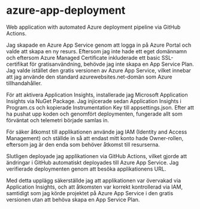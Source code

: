# azure-app-deployment
Web application with automated Azure deployment pipeline via GitHub Actions.

Jag skapade en Azure App Service genom att logga in på Azure Portal och valde att skapa en ny resurs. Eftersom jag inte hade ett eget domännamn och eftersom Azure Managed Certificate inkluderade ett basic SSL-certifikat för gratisanvändning, behövde jag inte skapa en App Service Plan. Jag valde istället den gratis versionen av Azure App Service, vilket innebar att jag använde den standard azurewebsites.net-domän som Azure tillhandahåller.

För att aktivera Application Insights, installerade jag Microsoft Application Insights via NuGet Package. Jag injicerade sedan Application Insights i Program.cs och kopierade Instrumentation Key till appsettings.json. Efter att ha pushat upp koden och genomfört deploymenten, fungerade allt som förväntat och telemetri började samlas in.

För säker åtkomst till applikationen använde jag IAM (Identity and Access Management) och ställde in så att endast mitt konto hade Owner-rollen, eftersom jag är den enda som behöver åtkomst till resurserna.

Slutligen deployade jag applikationen via GitHub Actions, vilket gjorde att ändringar i GitHub automatiskt deployades till Azure App Service. Jag verifierade deploymenten genom att besöka applikationens URL.

Med detta upplägg säkerställde jag att applikationen var övervakad via Application Insights, och att åtkomsten var korrekt kontrollerad via IAM, samtidigt som jag körde projektet på Azure App Service i den gratis versionen utan att behöva skapa en App Service Plan.
